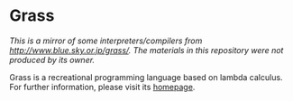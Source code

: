 # Grass

*This is a mirror of some interpreters/compilers from http://www.blue.sky.or.jp/grass/. The materials in this repository were not produced by its owner.*

Grass is a recreational programming language based on lambda calculus. For further information, please visit its [homepage].

[homepage]: http://www.blue.sky.or.jp/grass/ "Grass the grass-planting programming language"
